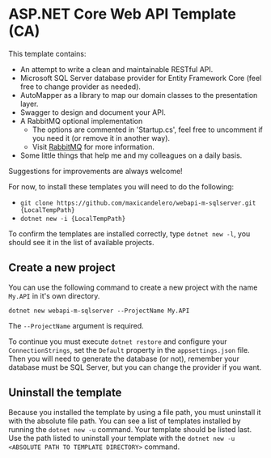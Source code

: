 # ASP.NET Core Web API Template (CA)

This template contains:
- An attempt to write a clean and maintainable RESTful API.
- Microsoft SQL Server database provider for Entity Framework Core (feel free to change provider as needed).
- AutoMapper as a library to map our domain classes to the presentation layer.
- Swagger to design and document your API.
- A RabbitMQ optional implementation
    - The options are commented in 'Startup.cs', feel free to uncomment if you need it (or remove it in another way).
    - Visit [RabbitMQ](https://www.rabbitmq.com/) for more information. 
- Some little things that help me and my colleagues on a daily basis.

Suggestions for improvements are always welcome!

For now, to install these templates you will need to do the following:

- `git clone https://github.com/maxicandelero/webapi-m-sqlserver.git {LocalTempPath}`
- `dotnet new -i {LocalTempPath}`

To confirm the templates are installed correctly, type `dotnet new -l`, you should see it in the list of available projects. 

## Create a new project
You can use the following command to create a new project with the name `My.API` in it's own directory.

```
dotnet new webapi-m-sqlserver --ProjectName My.API
```

The `--ProjectName` argument is required.

To continue you must execute `dotnet restore` and configure your `ConnectionStrings`, set the `Default` property in the `appsettings.json` file.
Then you will need to generate the database (or not), remember your database must be SQL Server, but you can change the provider if you want.

## Uninstall the template

Because you installed the template by using a file path, you must uninstall it with the absolute file path. You can see a list of templates installed by running the `dotnet new -u` command. Your template should be listed last. Use the path listed to uninstall your template with the `dotnet new -u <ABSOLUTE PATH TO TEMPLATE DIRECTORY>` command.





